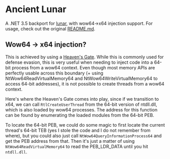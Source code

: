 # Ancient Lunar

A .NET 3.5 backport for [lunar](https://github.com/jdewera/lunar), with wow64->x64 injection support. For usage, check out the original [README.md](https://github.com/jdewera/lunar/blob/main/README.md).

## Wow64 -> x64 injection?

This is achieved by using a [Heaven's Gate](https://0xk4n3ki.github.io/posts/Heavens-Gate-Technique/). While this is commonly used for defense evasion, this is very useful when needing to inject code into a 64-bit process from a wow64 context. Even though most memory APIs are perfectly usable across this boundary (+ using NtWow64ReadVirtualMemory64 and NtWow64WriteVirtualMemory64 to access 64-bit addresses), it is not possible to create threads from a wow64 context.

Here's where the Heaven's Gate comes into play, since if we transition to x64, we can call `RtlCreateUserThread` from the 64-bit version of ntdll.dll, which is also loaded by wow64 processes. The address for this function can be found by enumerating the loaded modules from the 64-bit PEB.

To locate the 64-bit PEB, we could do some magic to first locate the current thread's 64-bit TEB (yes I stole the code and I do not remember from where), but you could also just call `NtWow64QueryInformationProcess64` and get the PEB address from that. Then it's just a matter of using `NtWow64ReadVirtualMemory64` to read the PEB_LDR_DATA until you hit `ntdll.dll`.
